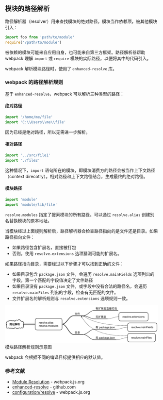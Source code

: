 ## 模块的路径解析

路径解析器（resolver）用来查找模块的绝对路径。模块当作依赖项，被其他模块引入：

```js
import foo from 'path/to/module'
require('/path/to/module')
```

被依赖的模块可能来自应用自身，也可能来自第三方框架。路径解析器帮助 webpack 理解 `import` 或 `require` 模块的实际路径，以便将其中的代码引入。

webpack 解析模块路径时，使用了 `enhanced-resolve` 库。

### webpack 的路径解析规则

基于 `enhanced-resolve`，webpack 可以解析三种类型的路径：

#### 绝对路径

```js
import '/home/me/file'
import 'C:\\Users\\me\\file'
```

因为已经是绝对路径，所以无需进一步解析。

#### 相对路径

```js
import '../src/file1'
import './file2'
```

这种情况下，`import` 语句所在的模块，即模块消费方的路径会被当作上下文路径（context direcotry）。相对路径和上下文路径结合，生成最终的绝对路径。

#### 模块路径

```js
import 'module'
import 'module/lib/file'
```

`resolve.modules` 指定了搜索模块的所有路径。可以通过 `resolve.alias` 创建别名替换模块的原本地址。

当模块经过上面规则解析后，路径解析器会检查路径指向的是文件还是目录。如果路径指向文件：

- 如果路径包含扩展名，直接被打包
- 否则，使用 `resolve.extensions` 选项猜测可能的扩展名。

如果路径指向目录，需要经过以下步骤才可以找到正确的文件：

- 如果目录包含 `package.json` 文件，会遍历 `resolve.mainFields` 选项列出的字段，第一个匹配的字段值决定了文件路径
- 如果目录没有 `package.json` 文件，或字段中没有合法的路径名，会遍历 `resolve.mainFiles` 列出的字段，检查有无匹配的文件。
- 文件扩展名的解析规则与 `resolve.extensions` 选项规则一致。

![Module Resolution](../../assets/module-resolve.png)
模块路径解析规则示意图

webpack 会根据不同的编译目标提供相应的默认值。

### 参考文献

- [Module Resolution](https://webpack.js.org/concepts/module-resolution/) - webpack.js.org
- [enhanced-resolve](https://github.com/webpack/enhanced-resolve) - github.com
- [configuration/resolve](https://webpack.js.org/configuration/resolve/) - webpack.js.org